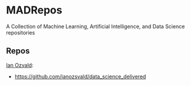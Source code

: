 # MADRepos
A Collection of Machine Learning, Artificial Intelligence, and Data Science repositories

## Repos
[Ian Ozvald](https://github.com/ianozsvald):
+ https://github.com/ianozsvald/data_science_delivered

